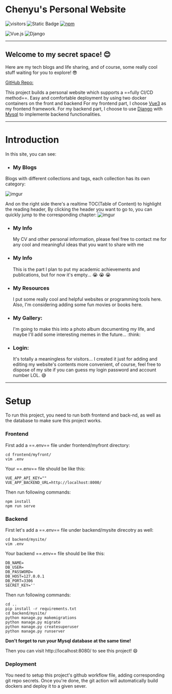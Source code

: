#  Chenyu's Personal Website
![visitors](https://visitor-badge.laobi.icu/badge?page_id=moringspeaker.visitor-badge) ![Static Badge](https://img.shields.io/badge/python-3.8-blue) [![npm](https://img.shields.io/npm/v/vue.svg)](https://www.npmjs.com/package/vue)

![Vue.js](https://img.shields.io/badge/vuejs-%2335495e.svg?style=for-the-badge&logo=vuedotjs&logoColor=%234FC08D) ![Django](https://img.shields.io/badge/django-%23092E20.svg?style=for-the-badge&logo=django&logoColor=white)

 ---
## Welcome to my secret space! :blush: 
Here are my tech blogs and life sharing, and of course, some really cool stuff waiting for you to explore! :sunglasses:

[GitHub Repo:](https://github.com/moringspeaker/mysite)

This project builds a personal website which supports a ==fully CI/CD method==. Easy and comfortable deployment by using two docker containers on the front and backend For my frontend part, I choose [Vue3](https://github.com/vuejs/core) as my frontend framework. For my backend part, I choose to use [Django](https://github.com/django/django) with [Mysql](https://www.mysql.com/) to implemente backend functionalities.


---
# Introduction
In this site, you can see:
- ### My Blogs 
   
Blogs with different collections and tags, each collection has its own category:

![imgur](https://i.imgur.com/eLrTbFr.png "Blogs navigation bar")

And on the right side there's a realtime TOC(Table of Content) to highlight the reading header, By clicking the header you want to go to, you can quickly jump to the corresponding chapter:
![imgur](https://i.imgur.com/oTI4xZB.png)

- ### My Info 
    My CV and other personal information, please feel free to contact me for any cool and meaningful ideas that you want to share with me
- ### My Info
    This is the part I plan to put my academic achievements and publications, but for now it's empty... :sob: :sob: :sob:
- ### My Resources
    I put some really cool and helpful websites or programming tools here. Also, I'm considering adding some fun movies or books here.
- ### My Gallery:
  I'm going to make this into a photo album documenting my life, and maybe I'll add some interesting memes in the future... :think:
- ### Login:
    It's totally a meaningless for visitors... I created it just for adding and editing my website's contents more convenient, of course, feel free to dispose of my site if you can guess my login password and account number LOL. :sweat_smile:


---
# Setup
To run this project, you need to run both frontend and back-nd, as well as the database to make sure this project works.

### Frontend
First add a ==.env== file under frontend/myfront directory:
```shell
cd frontend/myfront/
vim .env
```
Your ==.env== file should be like this:
```
VUE_APP_API_KEY=""
VUE_APP_BACKEND_URL=http://localhost:8000/
```
Then run following commands:
```shell
npm install
npm run serve
```

### Backend
First let's add a ==.env== file under backend/mysite direcotry as well:
```shell
cd backend/mysite/
vim .env
```
Your backend ==.env== file should be like this:
```
DB_NAME=
DB_USER=
DB_PASSWORD=
DB_HOST=127.0.0.1
DB_PORT=3306
SECRET_KEY=''
```
Then run following commands:
```shell
cd ..
pip install -r requirements.txt
cd backend/mysite/
python manage.py makemigrations
python manage.py migrate
python manage.py createsuperuser
python manage.py runserver
```

**Don't forget to run your Mysql database at the same time!**

Then you can visit http://localhost:8080/ to see this project! :smile:

### Deployment

You need to setup this project's github workflow file, adding corresponding git repo secrets. Once you're done, the git action will automatically build dockers and deploy it to a given sever. 
